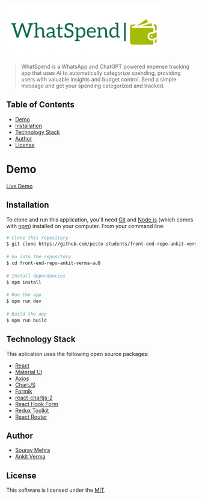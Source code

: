 ![LOGO](./src/assets/app-logo.png)

> WhatSpend is a WhatsApp and ChatGPT powered expense tracking app that uses AI to automatically categorize spending, providing users with valuable insights and budget control. Send a simple message and get your spending categorized and tracked.


## Table of Contents

- [Demo](#demo)
- [Installation](#installation)
- [Technology Stack](#technology-stack)
- [Author](#author)
- [License](#license)


# Demo
[Live Demo](https://whatspend.netlify.app)

## Installation
To clone and run this application, you'll need [Git](https://git-scm.com) and [Node.js](https://nodejs.org/en/download/) (which comes with [npm](http://npmjs.com)) installed on your computer. From your command line:

```bash
# Clone this repository
$ git clone https://github.com/pesto-students/front-end-repo-ankit-verma-au8.git

# Go into the repository
$ cd front-end-repo-ankit-verma-au8

# Install dependencies
$ npm install

# Run the app
$ npm run dev

# Build the app
$ npm run build
```

## Technology Stack
This aplication uses the following open source packages:
- [React](https://react.dev/)
- [Material UI](https://mui.com/material-ui/)
- [Axios](https://axios-http.com/)
- [ChartJS](https://www.chartjs.org/)
- [Formik](https://formik.org/)
- [react-chartjs-2](https://react-chartjs-2.js.org/)
- [React Hook Form](https://react-hook-form.com/)
- [Redux Toolkit](https://redux-toolkit.js.org/)
- [React Router](https://reactrouter.com/)

## Author

* [Sourav Mehra](https://github.com/mehra-sourav)
* [Ankit Verma](https://github.com/ankit-verma-au8)
 
## License

This software is licensed under the [MIT](https://github.com/nhn/tui.editor/blob/master/LICENSE).